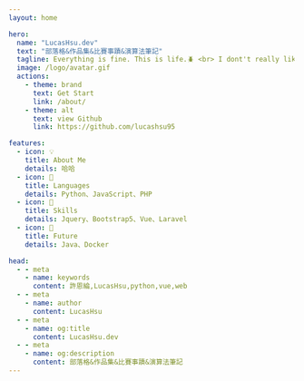 ```yaml
---
layout: home

hero:
  name: "LucasHsu.dev"
  text: "部落格&作品集&比賽事蹟&演算法筆記"
  tagline: Everything is fine. This is life.🪲 <br> I dont't really like coding. 🐛
  image: /logo/avatar.gif
  actions:
    - theme: brand
      text: Get Start
      link: /about/
    - theme: alt
      text: view Github
      link: https://github.com/lucashsu95

features:
  - icon: 💡
    title: About Me
    details: 哈哈
  - icon: 🎨
    title: Languages
    details: Python、JavaScript、PHP
  - icon: 🦭
    title: Skills
    details: Jquery、Bootstrap5、Vue、Laravel
  - icon: 🚀
    title: Future
    details: Java、Docker

head:
  - - meta
    - name: keywords
      content: 許恩綸,LucasHsu,python,vue,web
  - - meta
    - name: author
      content: LucasHsu
  - - meta
    - name: og:title
      content: LucasHsu.dev
  - - meta
    - name: og:description
      content: 部落格&作品集&比賽事蹟&演算法筆記
---
```

<style>
.main .text{
  font-weight: 900;
}
</style>